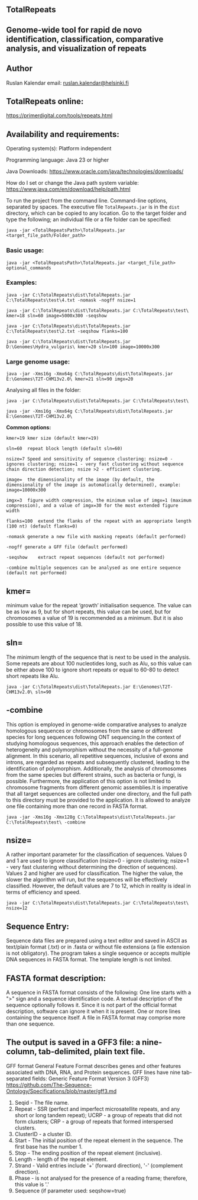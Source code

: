 ## TotalRepeats
## Genome-wide tool for rapid de novo identification, classification, comparative analysis, and visualization of repeats

## Author
Ruslan Kalendar 
email: ruslan.kalendar@helsinki.fi

## TotalRepeats online: 
https://primerdigital.com/tools/repeats.html

## Availability and requirements:

Operating system(s): Platform independent

Programming language: Java 23 or higher

Java Downloads: https://www.oracle.com/java/technologies/downloads/

How do I set or change the Java path system variable: https://www.java.com/en/download/help/path.html

To run the project from the command line. Command-line options, separated by spaces. 
The executive file ```TotalRepeats.jar``` is in the ```dist``` directory, which can be copied to any location. 
Go to the target folder and type the following; an individual file or a file folder can be specified:

```java -jar <TotalRepeatsPath>\TotalRepeats.jar <target_file_path/Folder_path>```


### Basic usage:

```java -jar <TotalRepeatsPath>\TotalRepeats.jar <target_file_path> optional_commands```


### Examples:
```
java -jar C:\TotalRepeats\dist\TotalRepeats.jar C:\TotalRepeats\test\4.txt -nomask -nogff nsize=1

java -jar C:\TotalRepeats\dist\TotalRepeats.jar C:\TotalRepeats\test\ kmer=18 sln=60 image=5000x300 -seqshow

java -jar C:\TotalRepeats\dist\TotalRepeats.jar C:\TotalRepeats\test\2.txt -seqshow flanks=100

java -jar C:\TotalRepeats\dist\TotalRepeats.jar D:\Genomes\Hydra_vulgaris\ kmer=20 sln=100 image=10000x300

```

### Large genome usage:
```
java -jar -Xms16g -Xmx64g C:\TotalRepeats\dist\TotalRepeats.jar E:\Genomes\T2T-CHM13v2.0\ kmer=21 sln=90 imgx=20 
```

Analysing all files in the folder:

```
java -jar C:\TotalRepeats\dist\TotalRepeats.jar C:\TotalRepeats\test\ 

java -jar -Xms16g -Xmx64g C:\TotalRepeats\dist\TotalRepeats.jar E:\Genomes\T2T-CHM13v2.0\
```


**Common options:**

```
kmer=19	kmer size (default kmer=19)

sln=60	repeat block length (default sln=60)

nsize=7 Speed and sensitivity of sequence clustering: nsize=0 - ignores clustering; nsize=1 - very fast clustering without sequence chain direction detection; nsize >2 - efficient clustering.

image=	the dimensionality of the image (by default, the dimensionality of the image is automatically determined), example: image=10000x300

imgx=3	figure width compression, the minimum value of imgx=1 (maximum compression), and a value of imgx=30 for the most extended figure width

flanks=100	extend the flanks of the repeat with an appropriate length (100 nt) (default flanks=0)

-nomask	generate a new file with masking repeats (default performed)

-nogff generate a GFF file (default performed)

-seqshow	extract repeat sequences (default not performed)

-combine multiple sequences can be analysed as one entire sequence (default not performed)

```
## kmer=
minimum value for the repeat ‘growth’ initialisation sequence. The value can be as low as 9, but for short repeats, this value can be used, but for chromosomes a value of 19 is recommended as a minimum. But it is also possible to use this value of 18.  

## sln=
The minimum length of the sequence that is next to be used in the analysis. Some repeats are about 100 nucleotides long, such as Alu, so this value can be either above 100 to ignore short repeats or equal to 60-80 to detect short repeats like Alu. 
```
java -jar C:\TotalRepeats\dist\TotalRepeats.jar E:\Genomes\T2T-CHM13v2.0\ sln=90 
```

## -combine
This option is employed in genome-wide comparative analyses to analyze homologous sequences or chromosomes from the same or different species for long sequences following ONT sequencing.In the context of studying homologous sequences, this approach enables the detection of heterogeneity and polymorphism without the necessity of a full-genome alignment. In this scenario, all repetitive sequences, inclusive of exons and introns, are regarded as repeats and subsequently clustered, leading to the identification of polymorphism. Additionally, the analysis of chromosomes from the same species but different strains, such as bacteria or fungi, is possible. Furthermore, the application of this option is not limited to chromosome fragments from different genomic assemblies.It is imperative that all target sequences are collected under one directory, and the full path to this directory must be provided to the application. It is allowed to analyze one file containing more than one record in FASTA format. 
```
java -jar -Xms16g -Xmx128g C:\TotalRepeats\dist\TotalRepeats.jar C:\TotalRepeats\test\ -combine
```

## nsize=
A rather important parameter for the classification of sequences. Values 0 and 1 are used to ignore classification (nsize=0 - ignore clustering; nsize=1 - very fast clustering without determining the direction of sequences). Values 2 and higher are used for classification. The higher the value, the slower the algorithm will run, but the sequences will be effectively classified. However, the default values are 7 to 12, which in reality is ideal in terms of efficiency and speed.
```
java -jar C:\TotalRepeats\dist\TotalRepeats.jar C:\TotalRepeats\test\ nsize=12
```

## Sequence Entry:
Sequence data files are prepared using a text editor and saved in ASCII as text/plain format (.txt) or in .fasta or without file extensions (a file extension is not obligatory). The program takes a single sequence or accepts multiple DNA sequences in FASTA format. The template length is not limited.

## FASTA format description:
A sequence in FASTA format consists of the following:
One line starts with a ">" sign and a sequence identification code. A textual description of the sequence optionally follows it. Since it is not part of the official format description, software can ignore it when it is present.
One or more lines containing the sequence itself. A file in FASTA format may comprise more than one sequence.


## The output is saved in a GFF3 file: a nine-column, tab-delimited, plain text file. 
 
GFF format General Feature Format describes genes and other features associated with DNA, RNA, and Protein sequences. GFF lines have nine tab-separated fields:
Generic Feature Format Version 3 (GFF3) 
https://github.com/The-Sequence-Ontology/Specifications/blob/master/gff3.md
1. Seqid - The file name.
2. Repeat - SSR (perfect and imperfect microsatellite repeats, and any short or long tandem repeat); UCRP - a group of repeats that did not form clusters; CRP - a group of repeats that formed interspersed clusters.
3. ClusterID - a cluster ID.
4. Start - The initial position of the repeat element in the sequence. The first base has the number 1.
5. Stop - The ending position of the repeat element (inclusive).
6. Length - length of the repeat element.
7. Strand - Valid entries include '+' (forward direction), '-' (complement direction).
8. Phase -  is not analysed for the presence of a reading frame; therefore, this value is '.'
9. Sequence (if parameter used: seqshow=true)
